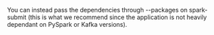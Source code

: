 You can instead pass the dependencies through --packages on spark-submit (this is what we recommend since the application is not heavily dependant on PySpark or Kafka versions).